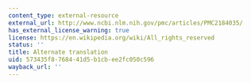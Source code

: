 ```yaml
---
content_type: external-resource
external_url: http://www.ncbi.nlm.nih.gov/pmc/articles/PMC2184035/
has_external_license_warning: true
license: https://en.wikipedia.org/wiki/All_rights_reserved
status: ''
title: Alternate translation
uid: 573435f8-7684-41d5-b1cb-ee2fc050c596
wayback_url: ''
---
```

